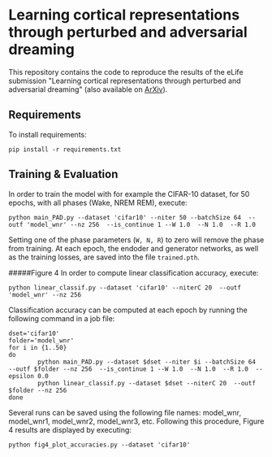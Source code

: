 
# Learning cortical representations through perturbed and adversarial dreaming

This repository contains the code to reproduce the results of the eLife submission "Learning cortical representations through perturbed and adversarial dreaming" (also available on [ArXiv](https://arxiv.org/abs/2109.04261)).

## Requirements 

To install requirements:
 ```
 pip install -r requirements.txt
 
```
## Training & Evaluation 

In order to train the model with for example the CIFAR-10 dataset, for 50 epochs, with all phases (Wake, NREM REM), execute: 
```
python main_PAD.py --dataset 'cifar10' --niter 50 --batchSize 64  --outf 'model_wnr' --nz 256  --is_continue 1 --W 1.0  --N 1.0  --R 1.0 
```

Setting one of the phase parameters (```W, N, R```) to zero will remove the phase from training. At each epoch, the endoder and generator networks, as well as the training losses, are saved into the file ```trained.pth```. 

#####Figure 4
In order to compute linear classification accuracy, execute: 
```
python linear_classif.py --dataset 'cifar10' --niterC 20  --outf 'model_wnr' --nz 256
```

Classification accuracy can be computed at each epoch by running the following command in a job file:
```
dset='cifar10'
folder='model_wnr'
for i in {1..50}
do
        python main_PAD.py --dataset $dset --niter $i --batchSize 64  --outf $folder --nz 256  --is_continue 1 --W 1.0  --N 1.0  --R 1.0  --epsilon 0.0 
        python linear_classif.py --dataset $dset --niterC 20  --outf $folder --nz 256
done
```
Several runs can be saved using the following file names: model_wnr, model_wnr1, model_wnr2, model_wnr3, etc. 
Following this procedure, Figure 4 results are displayed by executing:
```
python fig4_plot_accuracies.py --dataset 'cifar10' 
```






